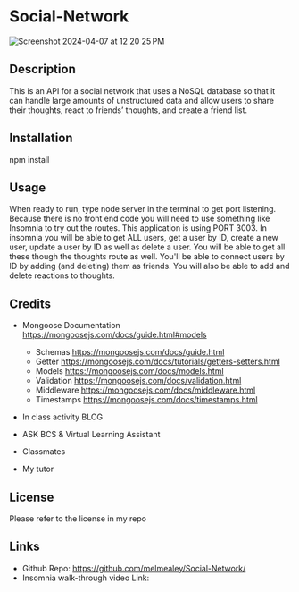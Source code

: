 # Social-Network
![Screenshot 2024-04-07 at 12 20 25 PM](https://github.com/melmealey/Social-Network/assets/147653410/7b6bc8db-7001-479f-830a-8669a983b01b)

## Description
This is an API for a social network that uses a NoSQL database so that it can handle large amounts of unstructured data and allow users to share their thoughts, react to friends’ thoughts, and create a friend list.

## Installation
npm install

## Usage
When ready to run, type node server in the terminal to get port listening. Because there is no front end code you will need to use something like Insomnia to try out the routes. This application is using PORT 3003. In insomnia you will be able to get ALL users, get a user by ID, create a new user, update a user by ID as well as delete a user. You will be able to get all these though the thoughts route as well. You'll be able to connect users by ID by adding (and deleting) them as friends. You will also be able to add and delete reactions to thoughts.

## Credits
* Mongoose Documentation
  https://mongoosejs.com/docs/guide.html#models
  * Schemas https://mongoosejs.com/docs/guide.html
  * Getter  https://mongoosejs.com/docs/tutorials/getters-setters.html
  * Models  https://mongoosejs.com/docs/models.html
  * Validation  https://mongoosejs.com/docs/validation.html
  * Middleware  https://mongoosejs.com/docs/middleware.html
  * Timestamps  https://mongoosejs.com/docs/timestamps.html

* In class activity BLOG
* ASK BCS & Virtual Learning Assistant
* Classmates
* My tutor

## License
Please refer to the license in my repo

## Links
* Github Repo: https://github.com/melmealey/Social-Network/
* Insomnia walk-through video Link: 
